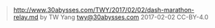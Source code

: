 ﻿> http://www.30abysses.com/TWY/2017/02/02/dash-marathon-relay.md
> by TW Yang <twy@30abysses.com> 2017-02-02 CC-BY-4.0
